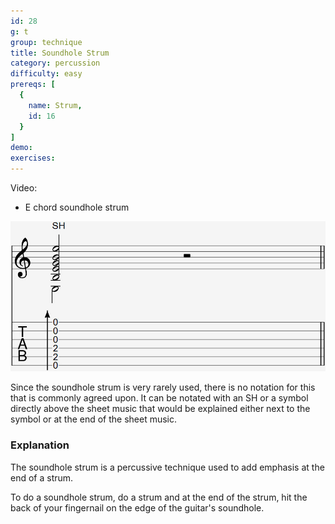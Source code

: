 ```yaml
---
id: 28
g: t
group: technique
title: Soundhole Strum
category: percussion
difficulty: easy
prereqs: [
  {
    name: Strum,
    id: 16
  }
]
demo: 
exercises:
---
```


Video:
- E chord soundhole strum

<div class="tabImg">
  <img src="soundhole-strum.jpg" />
</div>

Since the soundhole strum is very rarely used, there is no notation for this that is commonly agreed upon. It can be notated with an SH or a symbol directly above the sheet music that would be explained either next to the symbol or at the end of the sheet music.

### Explanation

The soundhole strum is a percussive technique used to add emphasis at the end of a strum.

To do a soundhole strum, do a strum and at the end of the strum, hit the back of your fingernail on the edge of the guitar's soundhole.